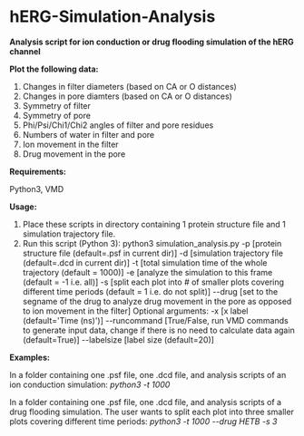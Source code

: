 # hERG-Simulation-Analysis

**Analysis script for ion conduction or drug flooding simulation of the hERG channel**

**Plot the following data:**
1. Changes in filter diameters (based on CA or O distances)
2. Changes in pore diamters (based on CA or O distances)
3. Symmetry of filter
4. Symmetry of pore
5. Phi/Psi/Chi1/Chi2 angles of filter and pore residues
6. Numbers of water in filter and pore
7. Ion movement in the filter
8. Drug movement in the pore

**Requirements:**

Python3, VMD

**Usage:**
1. Place these scripts in directory containing 1 protein structure file and 1 simulation trajectory file.
2. Run this script (Python 3):
  python3 simulation_analysis.py  -p [protein structure file (default=.psf in current dir)]
                                  -d [simulation trajectory file (default=.dcd in current dir)]
                                  -t [total simulation time of the whole trajectory (default = 1000)]
                                  -e [analyze the simulation to this frame (default = -1 i.e. all)]
                                  -s [split each plot into # of smaller plots covering different time periods (default = 1 i.e. do not split)]
                                  --drug [set to the segname of the drug to analyze drug movement in the pore as opposed to ion movement in the filter]
  Optional arguments:
                                  -x [x label (default='Time (ns)')]
                                  --runcommand [True/False, run VMD commands to generate input data, change if there is no need to calculate data again (default=True)]
                                  --labelsize [label size (default=20)]

**Examples:**

In a folder containing one .psf file, one .dcd file, and analysis scripts of an ion conduction simulation: _python3 -t 1000_

In a folder containing one .psf file, one .dcd file, and analysis scripts of a drug flooding simulation. The user wants to split each plot into three smaller plots covering different time periods: _python3 -t 1000 --drug HETB -s 3_
